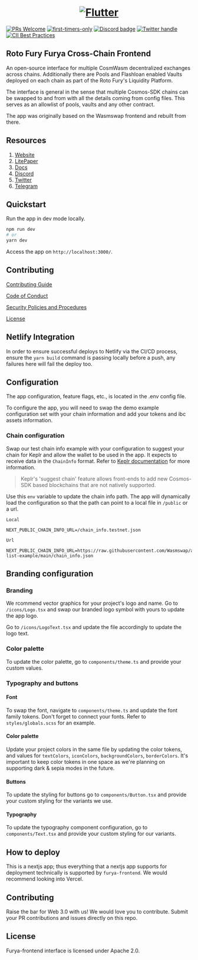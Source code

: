 <a href="https://rotofury.money/">
  <h1 align="center">
    <picture>
      <img alt="Flutter" src="[https://miro.medium.com/max/1400/1*29OYRJqqddosWtWo-c3TYQ.png]">
    </picture>
  </h1>
</a>

[![PRs Welcome](https://img.shields.io/badge/PRs-welcome-brightgreen.svg?style=flat-square)](https://makeapullrequest.com)
[![first-timers-only](https://img.shields.io/badge/first--timers--only-friendly-blue.svg?style=flat-square)](https://www.firsttimersonly.com/)
[![Discord badge][]][discord invite]
[![Twitter handle][]][twitter badge]
[![CII Best Practices](https://bestpractices.coreinfrastructure.org/projects/6401/badge)](https://bestpractices.coreinfrastructure.org/projects/6401)

[discord invite]: https://discord.com/invite/tSxyyCWgYX
[discord badge]: https://img.shields.io/discord/908044702794801233
[twitter handle]: https://img.shields.io/twitter/follow/RotoFuryDefi.svg?style=social&label=Follow
[twitter badge]: https://twitter.com/intent/follow?screen_name=RotoFuryDefi

## Roto Fury Furya Cross-Chain Frontend

An open-source interface for multiple CosmWasm decentralized exchanges across chains.
Additionally there are Pools and Flashloan enabled Vaults deployed on each chain as part of the Roto Fury's Liquidity Platform.

The interface is general in the sense that multiple Cosmos-SDK chains can be swapped to and from with all the details coming from config files. This serves as an allowlist of pools, vaults and any other contract.

The app was originally based on the Wasmswap frontend and rebuilt from there.

## Resources

1. [Website](https://rotofury.money/)
2. [LitePaper](https://rotofury.money/LitepaperV2.pdf)
3. [Docs](https://fury-money.github.io/docs/)
4. [Discord](https://discord.com/invite/tSxyyCWgYX)
5. [Twitter](https://twitter.com/RotoFuryDefi)
6. [Telegram](https://t.me/rotofuryofficial)

## Quickstart

Run the app in dev mode locally.

```bash
npm run dev
# or
yarn dev
```

Access the app on `http://localhost:3000/`.

## Contributing

[Contributing Guide](./docs/CONTRIBUTING.md)

[Code of Conduct](./docs/CODE_OF_CONDUCT)

[Security Policies and Procedures](./docs/SECURITY)

[License](./LICENSE.md)

## Netlify Integration

In order to ensure successful deploys to Netlify via the CI/CD process, ensure the `yarn build` command is passing locally before a push, any failures here will fail the deploy too.

## Configuration

The app configuration, feature flags, etc., is located in the .env config file.

To configure the app, you will need to swap the demo example configuration set with your chain information and add your tokens and ibc assets information.

### Chain configuration

Swap our test chain info example with your configuration to suggest your chain for Keplr and allow the wallet to be used in the app. It expects to receive data in the `ChainInfo` format. Refer to [Keplr documentation](https://docs.keplr.app/api/suggest-chain.html) for more information.

> Keplr's 'suggest chain' feature allows front-ends to add new Cosmos-SDK based blockchains that are not natively supported.

Use this `env` variable to update the chain info path. The app will dynamically load the configuration so that the path can point to a local file in `/public` or a url.

```
Local

NEXT_PUBLIC_CHAIN_INFO_URL=/chain_info.testnet.json
```

```
Url

NEXT_PUBLIC_CHAIN_INFO_URL=https://raw.githubusercontent.com/Wasmswap/asset-list-example/main/chain_info.json
```

## Branding configuration

### Branding

We rcommend vector graphics for your project's logo and name. Go to `/icons/Logo.tsx` and swap our branded logo symbol with yours to update the app logo.

Go to `/icons/LogoText.tsx` and update the file accordingly to update the logo text.

### Color palette

To update the color palette, go to `components/theme.ts` and provide your custom values.

### Typography and buttons

#### Font

To swap the font, navigate to `components/theme.ts` and update the font family tokens. Don't forget to connect your fonts. Refer to `styles/globals.scss` for an example.

#### Color palette

Update your project colors in the same file by updating the color tokens, and values for `textColors`, `iconColors`, `backgroundColors`, `borderColors`. It's important to keep color tokens in one space as we're planning on supporting dark & sepia modes in the future.

#### Buttons

To update the styling for buttons go to `components/Button.tsx` and provide your custom styling for the variants we use.

#### Typography

To update the typography component configuration, go to `components/Text.tsx` and provide your custom styling for our variants.

## How to deploy

This is a nextjs app; thus everything that a nextjs app supports for deployment technically is supported by `furya-frontend`. We would recommend looking into Vercel.

## Contributing

Raise the bar for Web 3.0 with us! We would love you to contribute. Submit your PR contributions and issues directly on this repo.

## License

Furya-frontend interface is licensed under Apache 2.0.
